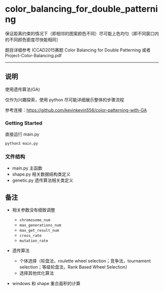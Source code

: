 # color_balancing_for_double_patterning

保证距离约束的情况下（即相邻的图案颜色不同）尽可能上色均匀（即不同窗口内的不同颜色密度尽快能相同）

题目详细参考 ICCAD2015赛题 Color Balancing for Double Patterning 或者 Project-Color-Balancing.pdf

---

## 说明

使用遗传算法(GA)

仅作为兴趣探索，使用 python 尽可能详细展示整体的步骤流程

参考连接：https://github.com/kevinkevin556/color-patterning-with-GA

### Getting Started

直接运行 main.py
    
    python3 main.py

### 文件结构

* main.py    主函数
* shape.py   相关数据结构类定义
* genetic.py 遗传算法相关类定义

## 备注

* 相关参数没有细致调整 

  * `chromosome_num` 
  * `max_generations_num`
  * `max_get_result_num`
  * `cross_rate`
  * `mutation_rate`
  

* 遗传算法
  
  * 个体选择（轮盘法，roulette wheel selection；竞争法，tournament selection；等级轮盘法，Rank Based Wheel Selection）
  * 选择其他优化算法

* windows 和 shape 重合面积的计算